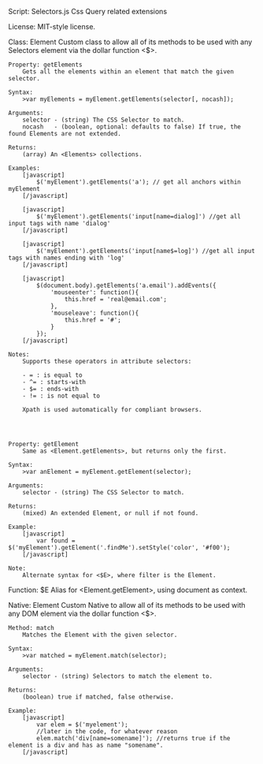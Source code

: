 Script: Selectors.js
	Css Query related <Element> extensions

License:
	MIT-style license.



Class: Element
	Custom class to allow all of its methods to be used with any Selectors element via the dollar function <$>.



	Property: getElements
		Gets all the elements within an element that match the given selector.

	Syntax:
		>var myElements = myElement.getElements(selector[, nocash]);

	Arguments:
		selector - (string) The CSS Selector to match.
		nocash   - (boolean, optional: defaults to false) If true, the found Elements are not extended.

	Returns:
		(array) An <Elements> collections.

	Examples:
		[javascript]
			$('myElement').getElements('a'); // get all anchors within myElement
		[/javascript]

		[javascript]
			$('myElement').getElements('input[name=dialog]') //get all input tags with name 'dialog'
		[/javascript]

		[javascript]
			$('myElement').getElements('input[name$=log]') //get all input tags with names ending with 'log'
		[/javascript]

		[javascript]
			$(document.body).getElements('a.email').addEvents({
				'mouseenter': function(){
					this.href = 'real@email.com';
				},
				'mouseleave': function(){
					this.href = '#';
				}
			});
		[/javascript]

	Notes:
		Supports these operators in attribute selectors:

		- = : is equal to
		- ^= : starts-with
		- $= : ends-with
		- != : is not equal to

		Xpath is used automatically for compliant browsers.




	Property: getElement
		Same as <Element.getElements>, but returns only the first.

	Syntax:
		>var anElement = myElement.getElement(selector);

	Arguments:
		selector - (string) The CSS Selector to match.

	Returns:
		(mixed) An extended Element, or null if not found.

	Example:
		[javascript]
			var found = $('myElement').getElement('.findMe').setStyle('color', '#f00');
		[/javascript]

	Note:
		Alternate syntax for <$E>, where filter is the Element.




Function: $E
	Alias for <Element.getElement>, using document as context.




Native: Element
	Custom Native to allow all of its methods to be used with any DOM element via the dollar function <$>.




	Method: match
		Matches the Element with the given selector.

	Syntax:
		>var matched = myElement.match(selector);

	Arguments:
		selector - (string) Selectors to match the element to.

	Returns:
		(boolean) true if matched, false otherwise.

	Example:
		[javascript]
			var elem = $('myelement');
			//later in the code, for whatever reason
			elem.match('div[name=somename]'); //returns true if the element is a div and has as name "somename".
		[/javascript]
